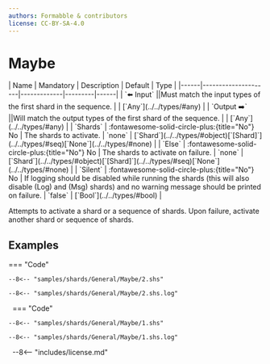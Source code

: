 ```yaml
---
authors: Formabble & contributors
license: CC-BY-SA-4.0
---
```



# Maybe

<div class="sh-parameters" markdown="1">
| Name | Mandatory | Description | Default | Type |
|------|---------------------|-------------|---------|------|
| `⬅️ Input` ||Must match the input types of the first shard in the sequence. | | [`Any`](../../types/#any) |
| `Output ➡️` ||Will match the output types of the first shard of the sequence. | | [`Any`](../../types/#any) |
| `Shards` | :fontawesome-solid-circle-plus:{title="No"} No  | The shards to activate. | `none` | [`Shard`](../../types/#object)[`[Shard]`](../../types/#seq)[`None`](../../types/#none) |
| `Else` | :fontawesome-solid-circle-plus:{title="No"} No  | The shards to activate on failure. | `none` | [`Shard`](../../types/#object)[`[Shard]`](../../types/#seq)[`None`](../../types/#none) |
| `Silent` | :fontawesome-solid-circle-plus:{title="No"} No  | If logging should be disabled while running the shards (this will also disable (Log) and (Msg) shards) and no warning message should be printed on failure. | `false` | [`Bool`](../../types/#bool) |

</div>

Attempts to activate a shard or a sequence of shards. Upon failure, activate another shard or sequence of shards.

## Examples

=== "Code"

  ```x86asm linenums="1"
  --8<-- "samples/shards/General/Maybe/2.shs"
  ```

  ```
  --8<-- "samples/shards/General/Maybe/2.shs.log"
  ```
&nbsp;
=== "Code"

  ```x86asm linenums="1"
  --8<-- "samples/shards/General/Maybe/1.shs"
  ```

  ```
  --8<-- "samples/shards/General/Maybe/1.shs.log"
  ```
&nbsp;
--8<-- "includes/license.md"

